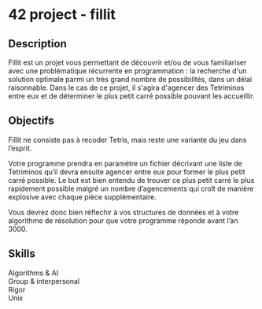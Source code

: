 # 42 project - fillit

## Description
Fillit est un projet vous permettant de découvrir et/ou de vous familiariser avec une problématique récurrente en programmation : la recherche d'un solution optimale parmi un très grand nombre de possibilités, dans un délai raisonnable. Dans le cas de ce projet, il s'agira d'agencer des Tetriminos entre eux et de déterminer le plus petit carré possible pouvant les accueillir.

## Objectifs
Fillit ne consiste pas à recoder Tetris, mais reste une variante du jeu dans l’esprit.

Votre programme prendra en paramètre un fichier décrivant une liste de Tetriminos qu’il devra ensuite agencer entre eux pour former le plus petit carré possible. Le but est bien entendu de trouver ce plus petit carré le plus rapidement possible malgré un nombre d’agencements qui croît de manière explosive avec chaque pièce supplémentaire.  

Vous devrez donc bien réflechir à vos structures de données et à votre algorithme de résolution pour que votre programme réponde avant l’an 3000.  

## Skills
Algorithms & AI  
Group & interpersonal  
Rigor  
Unix   
